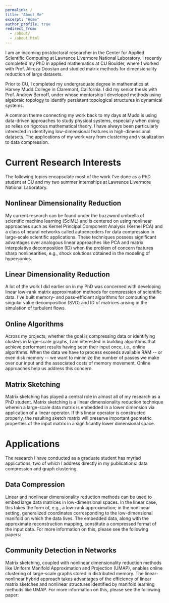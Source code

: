 ```yaml
---
permalink: /
title: "About Me"
excerpt: "Home"
author_profile: true
redirect_from: 
  - /about/
  - /about.html
---
```


I am an incoming postdoctoral researcher in the Center for Applied Scientific Computing at Lawrence Livermore National Laboratory. I recently completed my PhD in applied mathematics at CU Boulder, where I worked with Prof. Alireza Doostan and studied matrix methods for dimensionality reduction of large datasets.  

Prior to CU, I completed my undergraduate degree in mathematics at Harvey Mudd College in Claremont, California. I did my senior thesis with Prof. Andrew Bernoff, under whose mentorship I developed methods using algebraic topology to identify persistent topological structures in dynamical systems.  

A common theme connecting my work back to my days at Mudd is using data-driven approaches to study physical systems, especially when doing so relies on rigorous mathematical theory. I have always been particularly interested in identifying low-dimensional features in high-dimensional datasets. The applications of my work vary from clustering and visualization to data compression.

Current Research Interests 
======

The following topics encapsulate most of the work I've done as a PhD student at CU and my two summer internships at Lawrence Livermore National Laboratory.

Nonlinear Dimensionality Reduction 
------

My current research can be found under the buzzword umbrella of scientific machine learning (SciML) and is centered on using nonlinear approaches such as Kernel Principal Component Analysis (Kernel PCA) and a class of neural networks called autoencoders for data compression in large-scale scientific applications. These techniques possess significant advantages over analogous linear approaches like PCA and matrix interpolative decomposition (ID) when the problem of concern features sharp nonlinearities, e.g., shock solutions obtained in the modeling of hypersonics.

Linear Dimensionality Reduction 
------

A lot of the work I did earlier on in my PhD was concerned with developing linear low-rank matrix approximation methods for compression of scientific data. I've built memory- and pass-efficient algorithms for computing the singular value decomposition (SVD) and ID of matrices arising in the simulation of turbulent flows. 

Online Algorithms 
------

Across my projects, whether the goal is compressing data or identifying clusters in large-scale graphs, I am interested in building algorithms that achieve performant results having seen their input once, i.e., online algorithms. When the data we have to process exceeds available RAM -- or even disk memory -- we want to minimize the number of passes we make over our input and the associated costs of memory movement. Online approaches help us address this concern.

Matrix Sketching
------

Matrix sketching has played a central role in almost all of my research as a PhD student. Matrix sketching is a linear dimensionality reduction technique wherein a large-scale data matrix is embedded in a lower dimension via application of a linear operator. If this linear operator is constructed properly, the resulting sketch matrix will preserve important geometric properties of the input matrix in a significantly lower dimensional space. 

Applications
======

The research I have conducted as a graduate student has myriad applications, two of which I address directly in my publications: data compression and graph clustering. 

Data Compression
------

Linear and nonlinear dimensionality reduction methods can be used to embed large data matrices in low-dimensional spaces. In the linear case, this takes the form of, e.g., a low-rank approximation; in the nonlinear setting, generalized coordinates corresponding to the low-dimensional manifold on which the data lives. The embedded data, along with the approximate reconstruction mapping, constitute a compressed format of the input data. For more information on this, please see the following papers: [](http://alecmdunton.github.io/files/pass_efficient.pdf)

Community Detection in Networks
------

Matrix sketching, coupled with nonlinear dimensionality reduction methods like Uniform Manifold Approximation and Projection (UMAP), enables online clustering of large-scale graphs stored in distributed memory. The linear-nonlinear hybrid approach takes advantages of the efficiency of linear matrix sketches and nonlinear structures identified by manifold learning methods like UMAP. For more information on this, please see the following paper:


